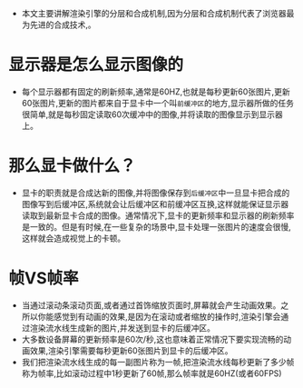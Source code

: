 * 本文主要讲解渲染引擎的分层和合成机制,因为分层和合成机制代表了浏览器最为先进的合成技术,。

# 显示器是怎么显示图像的
* 每个显示器都有固定的刷新频率,通常是60HZ,也就是每秒更新60张图片,更新60张图片,更新的图片都来自于显卡中一个叫`前缓冲区`的地方,显示器所做的任务很简单,就是每秒固定读取60次缓冲中的图像,并将读取的图像显示到显示器上。

# 那么显卡做什么？
* 显卡的职责就是合成达新的图像,并将图像保存到`后缓冲区`中一旦显卡把合成的图像写到后缓冲区,系统就会让后缓冲区和前缓冲区互换,这样就能保证显示器读取到最新显卡合成的图像。通常情况下,显卡的更新频率和显示器的刷新频率是一致的。但是有时候,在一些复杂的场景中,显卡处理一张图片的速度会很慢,这样就会造成视觉上的卡顿。
# 帧VS帧率
* 当通过滚动条滚动页面,或者通过首饰缩放页面时,屏幕就会产生动画效果。之所以你能感觉到有动画的效果,是因为在滚动或者缩放的操作时,渲染引擎会通过渲染流水线生成新的图片,并发送到显卡的后缓冲区。
* 大多数设备屏幕的更新频率是60次/秒,这也意味着正常情况下要实现流畅的动画效果,渲染引擎需要每秒更新60张图片到显卡的后缓冲区。
* 我们把渲染流水线生成的每一副图片称为一帧,把渲染流水线每秒更新了多少帧称为帧率,比如滚动过程中1秒更新了60帧,那么帧率就是60HZ(或者60FPS)
